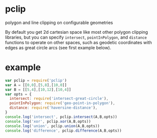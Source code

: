 # pclip

polygon and line clipping on configurable geometries

By default you get 2d cartesian space like most other polygon clipping libraries, but you can
specify `intersect`, `pointInPolygon`, and `distance` functions to operate on other spaces, such as
geodetic coordinates with edges as great circle arcs (see first example below).

# example

``` js
var pclip = require('pclip')
var A = [[0,0],[5,8],[10,0]]
var B = [[5,4],[10,12],[10,4]]
var opts = {
  intersect: require('intersect-great-circle'),
  pointInPolygon: require('geo-point-in-polygon'),
  distance: require('haversine-distance'),
}
console.log('intersect', pclip.intersect(A,B,opts))
console.log('xor', pclip.xor(A,B,opts))
console.log('union', pclip.union(A,B,opts))
console.log('difference', pclip.difference(A,B,opts))
```

